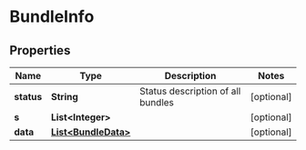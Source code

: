 

# BundleInfo

## Properties

Name | Type | Description | Notes
------------ | ------------- | ------------- | -------------
**status** | **String** | Status description of all bundles |  [optional]
**s** | **List&lt;Integer&gt;** |  |  [optional]
**data** | [**List&lt;BundleData&gt;**](BundleData.md) |  |  [optional]




